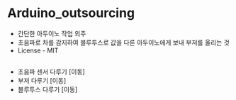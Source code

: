 # Arduino_outsourcing
* 간단한 아두이노 작업 외주
* 초음파로 차를 감지하여 블루투스로 값을 다른 아두이노에게 보내 부저를 울리는 것 
* License - MIT
## 
* 초음파 센서 다루기 [이동]
* 부저 다루기 [이동]
* 블루투스 다루기 [이동]
